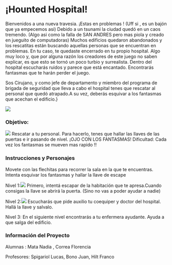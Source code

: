# ¡Hounted Hospital!

 Bienvenidos a una nueva travesia. ¡Estas en problemas ! (Uff si , es un bajón que ya empecemos asi)
 Debido a un tsunami la ciudad quedó en un caos tremendo. (Algo asi como la falla de SAN ANDRES pero mas piola y creado en jueguito de computadoras)
 Muchos edificios quedaron abandonados y los rescatitas están buscando aquellas personas que se encuentran en problemas. 
 En tu caso, te quedaste encerrado en tu propio hospital. 
 Algo muy loco y, que por alguna razón los creadores de este juego no saben explicar, es que esto se tornó un poco turbio y surrealista. 
 Dentro del hospital escucharás ruidos y parece que está encantado. Encontrarás fantasmas que te harán perder el juego.
 
 Sos Cirujano, y como jefe de departamento y miembro del programa de brigada de seguridad que lleva a cabo el hospital 
 tenes que rescatar al personal que quedó atrapado.A su vez, deberás esquivar a los fantasmas que acechan el edificio.}
 
 ![](https://i.ibb.co/Gx7kgLw/level1.png)
 
### Objetivo: 

 ![](https://i.ibb.co/ZN8yNv8/gameOver.png)
Rescatar a tu personal. Para hacerlo, tenes que hallar las llaves de las puertas e ir pasando de nivel. ¡OJO CON LOS FANTASMAS!
Dificultad: Cada vez los fantasmas se mueven mas rapido !!

### Instrucciones y Personajes

Movete con las flechitas para recorrer la sala en la que te encuentras. Intenta esquivar los fantasmas y hallar la llave de escape

Nivel 1:![](https://i.ibb.co/BLb8JVk/cirujano-Baja1.png)
Primero, intentá escapar de la habitación que te apresa.Cuando consigas la llave se abrirá la puerta. (Sino no vas a poder ayudar a nadie)

Nivel 2:![](https://i.ibb.co/5vrpnj8/doctor.png) 
Escucharás que pide auxilio tu coequiper y doctor del hospital. Hallá la llave y salvalo. 

Nivel 3:![]() 
En el siguiente nivel encontrarás a tu enfermera ayudante. Ayuda a que salga del edificio.

### Información del Proyecto

Alumnas : Mata Nadia , Correa Florencia

Profesores: Spigariol Lucas, Bono Juan, Hilt Franco





 
